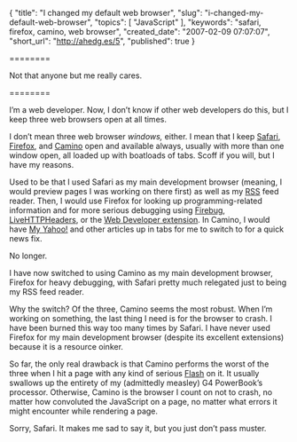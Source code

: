 {
  "title": "I changed my default web browser",
  "slug": "i-changed-my-default-web-browser",
  "topics": [
    "JavaScript"
  ],
  "keywords": "safari, firefox, camino, web browser",
  "created_date": "2007-02-09 07:07:07",
  "short_url": "http://ahedg.es/5",
  "published": true
}

========

Not that anyone but me really cares.

========

I’m a web developer. Now, I don’t know if other web developers do this, but I keep three web browsers open at all times.

I don’t mean three web browser _windows,_ either. I mean that I keep [Safari](http://www.apple.com/safari/), [Firefox](http://mozilla.org/firefox/), and [Camino](http://caminobrowser.org/) open and available always, usually with more than one window open, all loaded up with boatloads of tabs. Scoff if you will, but I have my reasons.

Used to be that I used Safari as my main development browser (meaning, I would preview pages I was working on there first) as well as my [RSS](http://en.wikipedia.org/wiki/RSS) feed reader. Then, I would use Firefox for looking up programming-related information and for more serious debugging using [Firebug](https://addons.mozilla.org/firefox/1843/), [LiveHTTPHeaders](http://livehttpheaders.mozdev.org/), or the [Web Developer extension](https://addons.mozilla.org/firefox/60/). In Camino, I would have [My Yahoo!](http://my.yahoo.com/) and other articles up in tabs for me to switch to for a quick news fix.

No longer.

I have now switched to using Camino as my main development browser, Firefox for heavy debugging, with Safari pretty much relegated just to being my RSS feed reader.

Why the switch? Of the three, Camino seems the most robust. When I’m working on something, the last thing I need is for the browser to crash. I have been burned  this way too many times by Safari. I have never used Firefox for my main development browser (despite its excellent extensions) because it is a resource oinker.

So far, the only real drawback is that Camino performs the worst of the three when I hit a page with any kind of serious [Flash](http://en.wikipedia.org/wiki/Adobe_Flash) on it. It usually swallows up the entirety of my (admittedly measley) G4 PowerBook’s processor. Otherwise, Camino is the browser I count on not to crash, no matter how convoluted the JavaScript on a page, no matter what errors it might encounter while rendering a page.

Sorry, Safari. It makes me sad to say it, but you just don’t pass muster.
